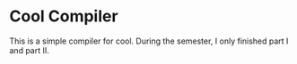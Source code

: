 # Cool Compiler

This is a simple compiler for cool. During the semester, I only finished part I and part II.


